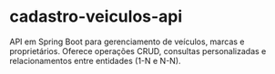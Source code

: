 # cadastro-veiculos-api
API em Spring Boot para gerenciamento de veículos, marcas e proprietários. Oferece operações CRUD, consultas personalizadas e relacionamentos entre entidades (1-N e N-N). 
